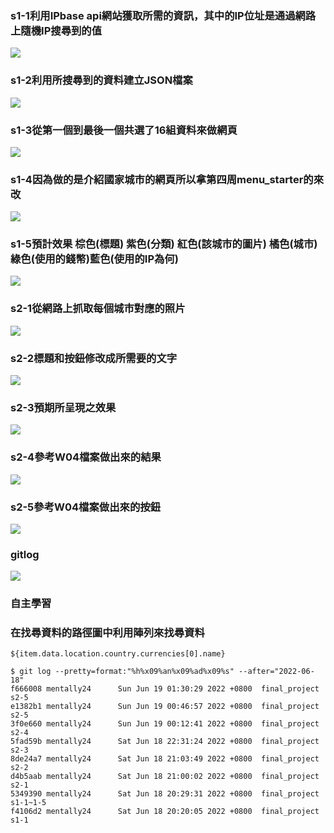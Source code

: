 
### s1-1利用IPbase api網站獲取所需的資訊，其中的IP位址是通過網路上隨機IP搜尋到的值

![](s1-1.png)

### s1-2利用所搜尋到的資料建立JSON檔案
![](s1-2.png)


### s1-3從第一個到最後一個共選了16組資料來做網頁

![](s1-3.png)

### s1-4因為做的是介紹國家城市的網頁所以拿第四周menu_starter的來改
![](s1-4.png)

### s1-5預計效果 棕色(標題) 紫色(分類) 紅色(該城市的圖片) 橘色(城市) 綠色(使用的錢幣)藍色(使用的IP為何)

![](s1-5.png)

### s2-1從網路上抓取每個城市對應的照片
![](s2-1.png)


### s2-2標題和按鈕修改成所需要的文字
![](s2-2.png)

### s2-3預期所呈現之效果
![](s2-3.png)

### s2-4參考W04檔案做出來的結果
![](s2-4.png)

### s2-5參考W04檔案做出來的按鈕
![](s2-5.png)

### gitlog
![](gitlog.png)

### 自主學習

### 在找尋資料的路徑圖中利用陣列來找尋資料
```
${item.data.location.country.currencies[0].name}
```

```
$ git log --pretty=format:"%h%x09%an%x09%ad%x09%s" --after="2022-06-18"
f666008 mentally24      Sun Jun 19 01:30:29 2022 +0800  final_project s2-5
e1382b1 mentally24      Sun Jun 19 00:46:57 2022 +0800  final_project s2-5
3f0e660 mentally24      Sun Jun 19 00:12:41 2022 +0800  final_project s2-4
5fad59b mentally24      Sat Jun 18 22:31:24 2022 +0800  final_project s2-3
8de24a7 mentally24      Sat Jun 18 21:03:49 2022 +0800  final_project s2-2
d4b5aab mentally24      Sat Jun 18 21:00:02 2022 +0800  final_project s2-1
5349390 mentally24      Sat Jun 18 20:29:31 2022 +0800  final_project s1-1~1-5
f4106d2 mentally24      Sat Jun 18 20:20:05 2022 +0800  final_project s1-1

```
